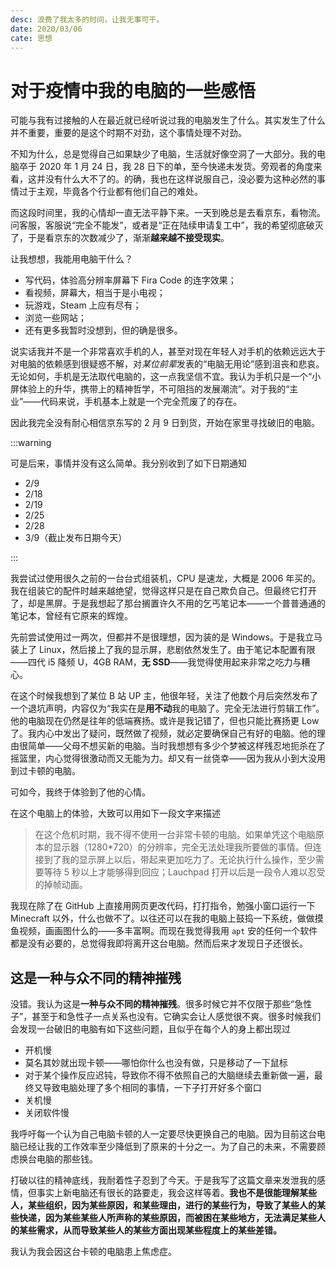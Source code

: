 ```yaml
---
desc: 浪费了我太多的时间，让我无事可干。
date: 2020/03/06
cate: 思想
---
```


# 对于疫情中我的电脑的一些感悟

可能与我有过接触的人在最近就已经听说过我的电脑发生了什么。其实发生了什么并不重要，重要的是这个时期不对劲，这个事情处理不对劲。

不知为什么，总是觉得自己如果缺少了电脑，生活就好像空洞了一大部分。我的电脑卒于 2020 年 1 月 24 日，我 28 日下的单，至今快递未发货。旁观者的角度来看，这并没有什么大不了的。的确，我也在这样说服自己，没必要为这种必然的事情过于主观，毕竟各个行业都有他们自己的难处。

而这段时间里，我的心情却一直无法平静下来。一天到晚总是去看京东，看物流。问客服，客服说“完全不能发”，或者是“正在陆续申请复工中”，我的希望彻底破灭了，于是看京东的次数减少了，渐渐**越来越不接受现实**。

让我想想，我能用电脑干什么？

- 写代码，体验高分辨率屏幕下 Fira Code 的连字效果；
- 看视频，屏幕大，相当于是小电视；
- 玩游戏，Steam 上应有尽有；
- 浏览一些网站；
- 还有更多我暂时没想到，但的确是很多。

说实话我并不是一个非常喜欢手机的人，甚至对现在年轻人对手机的依赖远远大于对电脑的依赖感到很疑惑不解，对*某位前辈*发表的“电脑无用论”感到沮丧和悲哀。无论如何，手机是无法取代电脑的，这一点我坚信不宜。我认为手机只是一个“小屏体验上的升华，携带上的精神哲学，不可阻挡的发展潮流”。对于我的“主业”——代码来说，手机基本上就是一个完全荒废了的存在。

因此我完全没有耐心相信京东写的 2 月 9 日到货，开始在家里寻找破旧的电脑。

:::warning

可是后来，事情并没有这么简单。我分别收到了如下日期通知

- 2/9
- 2/18
- 2/19
- 2/25
- 2/28
- 3/9（截止发布日期今天）

:::

我尝试过使用很久之前的一台台式组装机，CPU 是速龙，大概是 2006 年买的。我在组装它的配件时越来越绝望，觉得这样只是在自己欺负自己。但最终它打开了，却是黑屏。于是我想起了那台搁置许久不用的乞丐笔记本——一个普普通通的笔记本，曾经有它原来的辉煌。

先前尝试使用过一两次，但都并不是很理想，因为装的是 Windows。于是我立马装上了 Linux，然后接上了我的显示屏，悲剧依然发生了。由于笔记本配置有限——四代 i5 降频 U，4GB RAM，**无 SSD**——我觉得使用起来非常之吃力与糟心。

在这个时候我想到了某位 B 站 UP 主，他很年轻，关注了他数个月后突然发布了一个退坑声明，内容仅为“我实在是**用不动**我的电脑了。完全无法进行剪辑工作”。他的电脑现在仍然是往年的低端赛扬。或许是我记错了，但也只能比赛扬更 Low 了。我内心中发出了疑问，既然做了视频，就必定要确保自己有好的电脑。他的理由很简单——父母不想买新的电脑。当时我想想有多少个梦被这样残忍地扼杀在了摇篮里，内心觉得很激动而又无能为力。却又有一丝侥幸——因为我从小到大没用到过卡顿的电脑。

可如今，我终于体验到了他的心情。

在这个电脑上的体验，大致可以用如下一段文字来描述

> 在这个危机时期，我不得不使用一台非常卡顿的电脑。如果单凭这个电脑原本的显示器（1280*720）的分辨率，完全无法处理我所要做的事情。但连接到了我的显示屏上以后，带起来更加吃力了。无论执行什么操作，至少需要等待 5 秒以上才能够得到回应；Lauchpad 打开以后是一段令人难以忍受的掉帧动画。

我现在除了在 GitHub 上直接用网页更改代码，打打指令，勉强小窗口运行一下 Minecraft 以外，什么也做不了。以往还可以在我的电脑上鼓捣一下系统，做做摸鱼视频，画画图什么的——多丰富啊。而现在我觉得我用 `apt` 安的任何一个软件都是没有必要的，总觉得我即将离开这台电脑。然而后来才发现日子还很长。

## 这是一种与众不同的精神摧残

没错。我认为这是**一种与众不同的精神摧残**。很多时候它并不仅限于那些“急性子”，甚至于和急性子一点关系也没有。它确实会让人感觉很不爽。很多时候我们会发现一台破旧的电脑有如下这些问题，且似乎在每个人的身上都出现过

- 开机慢
- 莫名其妙就出现卡顿——哪怕你什么也没有做，只是移动了一下鼠标
- 对于某个操作反应迟钝，导致你不得不依照自己的大脑继续去重新做一遍，最终又导致电脑处理了多个相同的事情，一下子打开好多个窗口
- 关机慢
- 关闭软件慢

我呼吁每一个认为自己电脑卡顿的人一定要尽快更换自己的电脑。因为目前这台电脑已经让我的工作效率至少降低到了原来的十分之一。为了自己的未来，不需要顾虑换台电脑的那些钱。

打破以往的精神底线，我耐着性子忍到了今天。于是我写了这篇文章来发泄我的感情，但事实上新电脑还有很长的路要走，我会这样等着。**我也不是很能理解某些人，某些组织，因为某些原因，和某些理由，进行的某些行为，导致了某些人的某些快递，因为某些某些人所声称的某些原因，而被困在某些地方，无法满足某些人的某些需求，从而导致某些人的某些方面出现某些程度上的某些差错。**

我认为我会因这台卡顿的电脑患上焦虑症。